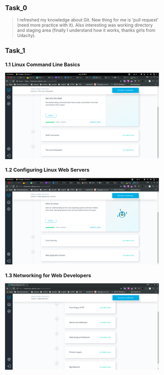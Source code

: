 ## Task_0
> I refreshed my knowledge about Git. New thing for me is 'pull request' (need more practice with it).
Also interesting was working directory and staging area (finally I understand how it works, thanks girls from Udacity).
## Task_1
### 1.1 Linux Command Line Basics
![Screenshot](task_1/test_1.1.png)
### 1.2 Configuring Linux Web Servers
![Screenshot](task_1/test_1.2.png)
### 1.3 Networking for Web Developers
![Screenshot](task_1/test_1.3.png)

